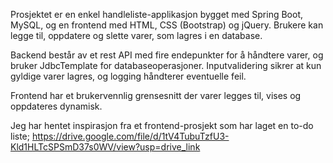 Prosjektet er en enkel handleliste-applikasjon bygget med Spring Boot, MySQL, og en frontend med HTML, CSS (Bootstrap) og jQuery. Brukere kan legge til, oppdatere og slette varer, som lagres i en database.

Backend består av et rest API med fire endepunkter for å håndtere varer, og bruker JdbcTemplate for databaseoperasjoner. Inputvalidering sikrer at kun gyldige varer lagres, og logging håndterer eventuelle feil.

Frontend har et brukervennlig grensesnitt der varer legges til, vises og oppdateres dynamisk.

Jeg har hentet inspirasjon fra et frontend-prosjekt som har laget en to-do liste;
https://drive.google.com/file/d/1tV4TubuTzfU3-Kld1HLTcSPSmD37s0WV/view?usp=drive_link